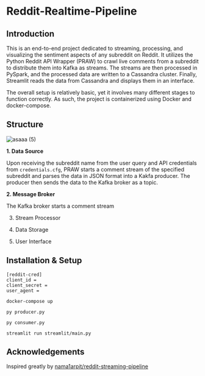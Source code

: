 # Reddit-Realtime-Pipeline

## Introduction
This is an end-to-end project dedicated to streaming, processing, and visualizing the sentiment aspects of any subreddit on Reddit. It utilizes the Python Reddit API Wrapper (PRAW) to crawl live comments from a subreddit to distribute them into Kafka as streams. The streams are then processed in PySpark, and the processed data are written to a Cassandra cluster. Finally, Streamlit reads the data from Cassandra and displays them in an interface. 

The overall setup is relatively basic, yet it involves many different stages to function correctly. As such, the project is containerized using Docker and docker-compose.  

## Structure

![asaaa (5)](https://github.com/Hungreeee/Reddit-Realtime-Streaming-Pipeline/assets/46376260/ae39057e-d5de-4f43-b1b8-6c1b328191c1)

**1. Data Source**

Upon receiving the subreddit name from the user query and API credentials from `credentials.cfg`, PRAW starts a comment stream of the specified subreddit and parses the data in JSON format into a Kakfa producer. The producer then sends the data to the Kafka broker as a topic. 

**2. Message Broker**

The Kafka broker starts a comment stream 

3. Stream Processor

4. Data Storage

5. User Interface

## Installation & Setup

```
[reddit-cred]
client_id = 
client_secret = 
user_agent = 
```

```
docker-compose up
```

```
py producer.py
```

```
py consumer.py
```

```
streamlit run streamlit/main.py
```

## Acknowledgements
Inspired greatly by [nama1arpit/reddit-streaming-pipeline](https://github.com/nama1arpit/reddit-streaming-pipeline/tree/main)

